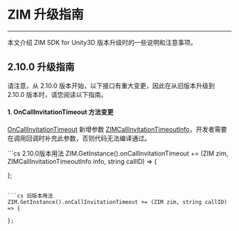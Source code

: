 # ZIM 升级指南

- - -

本文介绍 ZIM SDK for Unity3D 版本升级时的一些说明和注意事项。

<a id="2_10_0"></a>

## 2.10.0 升级指南

<Warning title="注意">
请注意，从 2.10.0 版本开始，以下接口有重大变更，因此在从旧版本升级到 2.10.0 版本时，请您阅读以下指南。
</Warning>

#### 1. OnCallInvitationTimeout 方法变更

[OnCallInvitationTimeout](https://doc-zh.zego.im/article/api?doc=zim_API~cs_unity3d~class~ZIMEventHandler#on-call-invitation-timeout) 新增参数 [ZIMCallInvitationTimeoutInfo](https://doc-zh.zego.im/article/api?doc=zim_API~cs_unity3d~struct~ZIMCallInvitationTimeoutInfo)，开发者需要在调用回调时补充此参数，否则代码无法编译通过。

<CodeGroup>
```cs 2.10.0版本用法
ZIM.GetInstance().onCallInvitationTimeout += (ZIM zim, ZIMCallInvitationTimeoutInfo info, string callID) => {

};
```

```cs 旧版本用法
ZIM.GetInstance().onCallInvitationTimeout += (ZIM zim, string callID) => {

};
```
</CodeGroup>